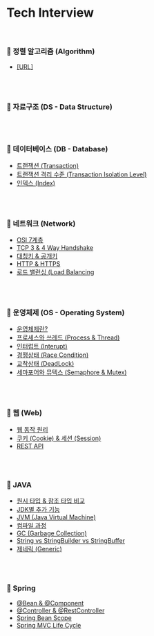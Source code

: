 # Tech Interview

<br />

### 📌 정렬 알고리즘 (Algorithm)
- [[URL]](https://www.notion.so/Algorithm-Technique-e47331c31739421f8f964a388d9ef052)
  
<br />
<br />
  
### 📌 자료구조 (DS - Data Structure)
  
<br />
<br />

### 📌 데이터베이스 (DB - Database)
- [트랜잭션 (Transaction)](/DB/트랜잭션(Transaction).md)
- [트랜잭션 격리 수준 (Transaction Isolation Level)](/DB/트랜잭션격리수준(TransactionIsolationLevel).md)
- [인덱스 (Index)](/DB/인덱스(Index).md)

<br />
<br />

### 📌 네트워크 (Network)
- [OSI 7계층](/Network/OSI7계층(OSI7Layer).md)
- [TCP 3 & 4 Way Handshake](/Network/TCP3-WayHandshake&4-WayHandShake.md)
- [대칭키 & 공개키](/Network/대칭키&공개키.md)
- [HTTP & HTTPS](/Network/HTTP&HTTPS.md)
- [로드 밸런싱 (Load Balancing](/Network/로드밸런싱(LoadBalancing).md)

<br />
<br />

### 📌 운영체제 (OS - Operating System)
- [운영체제란?]()
- [프로세스와 쓰레드 (Process & Thread)](/OS/프로세스&쓰레드.md)
- [인터럽트 (Interupt)]()
- [경쟁상태 (Race Condition)](/OS/경쟁상태(RaceCondition).md)
- [교착상태 (DeadLock)](/OS/교착상태(DeadLock).md)
- [세마포어와 뮤텍스 (Semaphore & Mutex)](/OS/세마포어(Semaphore)&뮤텍스(Mutex).md)

<br />
<br />

### 📌 웹 (Web)
- [웹 동작 원리](/Web/웹동작원리.md)
- [쿠키 (Cookie) & 세션 (Session)](/Web/쿠키(Cookie)&세션(Session).md)
- [REST API](/Web/RESTAPI.md)

<br />
<br />

### 📌 JAVA
- [원시 타입 & 참조 타입 비교](/Java/원시타입&참조타입.md)
- [JDK별 추가 기능](/Java/JDKVersion.md)
- [JVM (Java Virtual Machine)](/Java/JVM.md)
- [컴파일 과정](/Java/컴파일과정.md)
- [GC (Garbage Collection)](/Java/GC.md)
- [String vs StringBuilder vs StringBuffer](/Java/StringvsStringBuildervsStringBuffer.md)
- [제네릭 (Generic)](/Java/Generic.md)

<br />
<br />

### 📌 Spring
- [@Bean & @Component](/Spring/Bean&Component.md)
- [@Controller & @RestController](/Spring/Controller&RestController.md)
- [Spring Bean Scope](/Spring/SpringBeanScope.md)
- [Spring MVC Life Cycle](/Spring/SpringMVCLifeCycle.md)